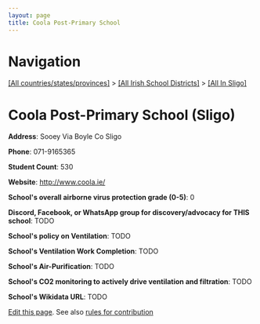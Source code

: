 ```yaml
---
layout: page
title: Coola Post-Primary School
---
```

# Navigation

[[All countries/states/provinces]](../../..) > [[All Irish School Districts]](../..) > [[All In Sligo]](..)

# Coola Post-Primary School (Sligo)

**Address**: Sooey Via Boyle Co Sligo

**Phone**: 071-9165365

**Student Count**: 530

**Website**: <http://www.coola.ie/>

**School's overall airborne virus protection grade (0-5)**: 0

**Discord, Facebook, or WhatsApp group for discovery/advocacy for THIS school**: TODO

**School's policy on Ventilation**: TODO

**School's Ventilation Work Completion**: TODO

**School's Air-Purification**: TODO

**School's CO2 monitoring to actively drive ventilation and filtration**: TODO

**School's Wikidata URL**: TODO


[Edit this page](https://github.com/ventilate-schools/Ireland/edit/main/./Sligo/Coola_Post-Primary_School.md). See also [rules for contribution](../../../contribution-rules/)